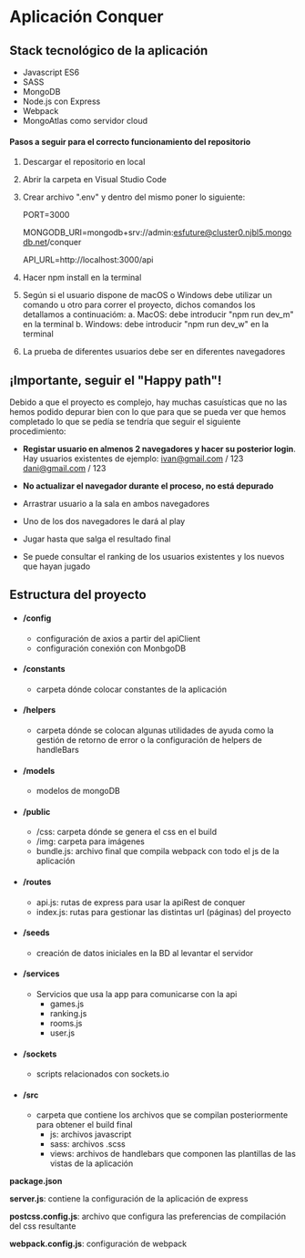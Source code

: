 # Aplicación Conquer #

## Stack tecnológico de la aplicación ##

- Javascript ES6
- SASS
- MongoDB
- Node.js con Express
- Webpack
- MongoAtlas como servidor cloud


#### Pasos a seguir para el correcto funcionamiento del repositorio

1. Descargar el repositorio en local

2. Abrir la carpeta en Visual Studio Code

3. Crear archivo ".env" y dentro del mismo poner lo siguiente:
   
   PORT=3000
   
   MONGODB_URI=mongodb+srv://admin:esfuture@cluster0.njbl5.mongodb.net/conquer
   
   API_URL=http://localhost:3000/api
   
4. Hacer npm install en la terminal

5. Según si el usuario dispone de macOS o Windows debe utilizar un comando u otro para correr el proyecto, dichos comandos los detallamos a continuacióm:
    a. MacOS: debe introducir "npm run dev_m" en la terminal
    b. Windows: debe introducir "npm run dev_w" en la terminal

6. La prueba de diferentes usuarios debe ser en diferentes navegadores


## ¡Importante, seguir el "Happy path"! ##

Debido a que el proyecto es complejo, hay muchas casuísticas que no las hemos podido depurar bien con lo que para que se pueda ver que hemos completado lo que se pedía se tendría que seguir el siguiente procedimiento:

- **Registar usuario en almenos 2 navegadores y hacer su posterior login**. Hay usuarios existentes de ejemplo:
   ivan@gmail.com / 123
   dani@gmail.com / 123

- **No actualizar el navegador durante el proceso, no está depurado**

- Arrastrar usuario a la sala en ambos navegadores

- Uno de los dos navegadores le dará al play

- Jugar hasta que salga el resultado final

- Se puede consultar el ranking de los usuarios existentes y los nuevos que hayan jugado


## Estructura del proyecto ##

- #### /config
    - configuración de axios a partir del apiClient
    - configuración conexión con MonbgoDB
- #### /constants
    -  carpeta dónde colocar constantes de la aplicación
- #### /helpers
    -  carpeta dónde se colocan algunas utilidades de ayuda como la gestión de retorno de error o la configuración de helpers de handleBars
- #### /models
    -  modelos de mongoDB
- #### /public
    -  /css: carpeta dónde se genera el css en el build
    -  /img: carpeta para imágenes
    -  bundle.js: archivo final que compila webpack con todo el js de la aplicación
- #### /routes
    -  api.js: rutas de express para usar la apiRest de conquer
    -  index.js: rutas para gestionar las distintas url (páginas) del proyecto
- #### /seeds
    -  creación de datos iniciales en la BD al levantar el servidor
- #### /services
    -  Servicios que usa la app para comunicarse con la api
        - games.js
        - ranking.js
        - rooms.js
        - user.js 
- #### /sockets
    -  scripts relacionados con sockets.io
- #### /src
    -  carpeta que contiene los archivos que se compilan posteriormente para obtener el build final
        - js: archivos javascript
        - sass: archivos .scss
        - views: archivos de handlebars que componen las plantillas de las vistas de la aplicación

**package.json**

**server.js**: contiene la configuración de la aplicación de express

**postcss.config.js**: archivo que configura las preferencias de compilación del css resultante

**webpack.config.js**: configuración de webpack
